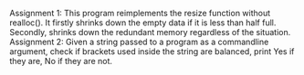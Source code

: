 Assignment 1:
This program reimplements the resize function without realloc().
It firstly shrinks down the empty data if it is less than half full.
Secondly, shrinks down the redundant memory regardless of the situation.
Assignment 2:
Given a string passed to a program as a commandline argument, check if brackets used inside the string are balanced, print Yes if they are, No if they are not.
